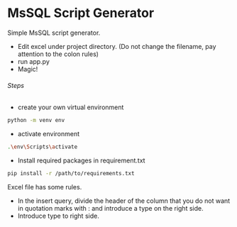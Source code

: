 # MsSQL Script Generator

Simple MsSQL script generator.

- Edit excel under project directory. (Do not change the filename, pay attention to the colon rules)
- run app.py
- Magic!

###### Steps

- create your own virtual environment
```sh
python -m venv env
```

- activate environment
```sh
.\env\Scripts\activate
```

- Install required packages in requirement.txt
```sh
pip install -r /path/to/requirements.txt
```



Excel file has some rules.
- In the insert query, divide the header of the column that you do not want in quotation marks with : and introduce a type on the right side.
- Introduce type to right side.

